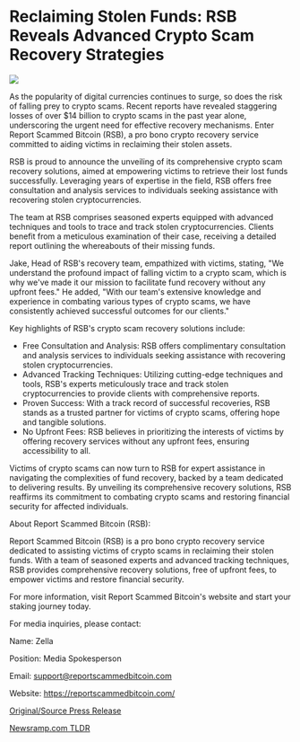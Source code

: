 # Reclaiming Stolen Funds: RSB Reveals Advanced Crypto Scam Recovery Strategies

![](https://blockchainwire.s3.amazonaws.com/NcryptbitTechnologies/editor_image/903ac248-f5fd-4156-b581-9694d48997d5.png)

As the popularity of digital currencies continues to surge, so does the risk of falling prey to crypto scams. Recent reports have revealed staggering losses of over $14 billion to crypto scams in the past year alone, underscoring the urgent need for effective recovery mechanisms. Enter Report Scammed Bitcoin (RSB), a pro bono crypto recovery service committed to aiding victims in reclaiming their stolen assets.

RSB is proud to announce the unveiling of its comprehensive crypto scam recovery solutions, aimed at empowering victims to retrieve their lost funds successfully. Leveraging years of expertise in the field, RSB offers free consultation and analysis services to individuals seeking assistance with recovering stolen cryptocurrencies.

The team at RSB comprises seasoned experts equipped with advanced techniques and tools to trace and track stolen cryptocurrencies. Clients benefit from a meticulous examination of their case, receiving a detailed report outlining the whereabouts of their missing funds.

Jake, Head of RSB's recovery team, empathized with victims, stating, "We understand the profound impact of falling victim to a crypto scam, which is why we've made it our mission to facilitate fund recovery without any upfront fees." He added, "With our team's extensive knowledge and experience in combating various types of crypto scams, we have consistently achieved successful outcomes for our clients."

Key highlights of RSB's crypto scam recovery solutions include:

* Free Consultation and Analysis: RSB offers complimentary consultation and analysis services to individuals seeking assistance with recovering stolen cryptocurrencies.
* Advanced Tracking Techniques: Utilizing cutting-edge techniques and tools, RSB's experts meticulously trace and track stolen cryptocurrencies to provide clients with comprehensive reports.
* Proven Success: With a track record of successful recoveries, RSB stands as a trusted partner for victims of crypto scams, offering hope and tangible solutions.
* No Upfront Fees: RSB believes in prioritizing the interests of victims by offering recovery services without any upfront fees, ensuring accessibility to all.

Victims of crypto scams can now turn to RSB for expert assistance in navigating the complexities of fund recovery, backed by a team dedicated to delivering results. By unveiling its comprehensive recovery solutions, RSB reaffirms its commitment to combating crypto scams and restoring financial security for affected individuals.

About Report Scammed Bitcoin (RSB):

Report Scammed Bitcoin (RSB) is a pro bono crypto recovery service dedicated to assisting victims of crypto scams in reclaiming their stolen funds. With a team of seasoned experts and advanced tracking techniques, RSB provides comprehensive recovery solutions, free of upfront fees, to empower victims and restore financial security.

For more information, visit Report Scammed Bitcoin's website and start your staking journey today.

For media inquiries, please contact:

Name: Zella

Position: Media Spokesperson

Email: support@reportscammedbitcoin.com

Website: https://reportscammedbitcoin.com/ 

[Original/Source Press Release](https://blockchainwire.io/press-release/reclaiming-stolen-funds-rsb-reveals-advanced-crypto-scam-recovery-strategies) 

[Newsramp.com TLDR](https://newsramp.com/None) 